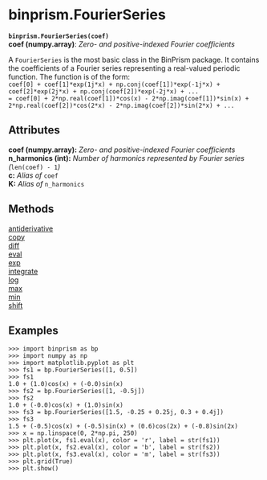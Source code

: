 # binprism.FourierSeries
**`binprism.FourierSeries(coef)`** <br />
**coef (numpy.array)**: *Zero- and positive-indexed Fourier coefficients* <br />

A `FourierSeries` is the most basic class in the BinPrism package. It contains the coefficients of a Fourier series representing a real-valued periodic function. The function is of the form: <br />
`coef[0] + coef[1]*exp(1j*x) + np.conj(coef[1])*exp(-1j*x) + coef[2]*exp(2j*x) + np.conj(coef[2])*exp(-2j*x) + ...` <br />
`= coef[0] + 2*np.real(coef[1])*cos(x) - 2*np.imag(coef[1])*sin(x) + 2*np.real(coef[2])*cos(2*x) - 2*np.imag(coef[2])*sin(2*x) + ...`

## Attributes
**coef (numpy.array):** *Zero- and positive-indexed Fourier coefficients* <br />
**n_harmonics (int):** *Number of harmonics represented by Fourier series (*`len(coef) - 1`*)* <br />
**c:** *Alias of* `coef` <br />
**K:** *Alias of* `n_harmonics` <br/>

## Methods
[antiderivative](antiderivative.md) <br/>
[copy](copy.md) <br/>
[diff](diff.md) <br/>
[eval](eval.md) <br/>
[exp](exp.md) <br/>
[integrate](integrate.md) <br/>
[log](log.md) <br/>
[max](max.md) <br/>
[min](min.md) <br/>
[shift](shift.md)

## Examples
```
>>> import binprism as bp
>>> import numpy as np
>>> import matplotlib.pyplot as plt
>>> fs1 = bp.FourierSeries([1, 0.5])
>>> fs1
1.0 + (1.0)cos(x) + (-0.0)sin(x)
>>> fs2 = bp.FourierSeries([1, -0.5j])
>>> fs2
1.0 + (-0.0)cos(x) + (1.0)sin(x)
>>> fs3 = bp.FourierSeries([1.5, -0.25 + 0.25j, 0.3 + 0.4j])
>>> fs3
1.5 + (-0.5)cos(x) + (-0.5)sin(x) + (0.6)cos(2x) + (-0.8)sin(2x)
>>> x = np.linspace(0, 2*np.pi, 250)
>>> plt.plot(x, fs1.eval(x), color = 'r', label = str(fs1))
>>> plt.plot(x, fs2.eval(x), color = 'b', label = str(fs2))
>>> plt.plot(x, fs3.eval(x), color = 'm', label = str(fs3))
>>> plt.grid(True)
>>> plt.show()
```

